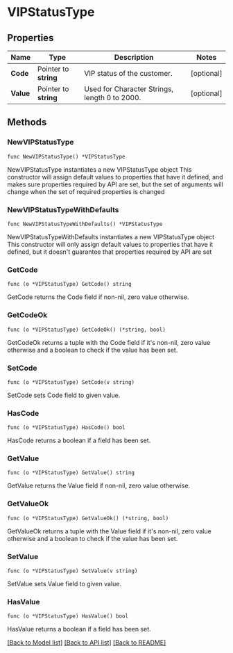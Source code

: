 # VIPStatusType

## Properties

Name | Type | Description | Notes
------------ | ------------- | ------------- | -------------
**Code** | Pointer to **string** | VIP status of the customer. | [optional] 
**Value** | Pointer to **string** | Used for Character Strings, length 0 to 2000. | [optional] 

## Methods

### NewVIPStatusType

`func NewVIPStatusType() *VIPStatusType`

NewVIPStatusType instantiates a new VIPStatusType object
This constructor will assign default values to properties that have it defined,
and makes sure properties required by API are set, but the set of arguments
will change when the set of required properties is changed

### NewVIPStatusTypeWithDefaults

`func NewVIPStatusTypeWithDefaults() *VIPStatusType`

NewVIPStatusTypeWithDefaults instantiates a new VIPStatusType object
This constructor will only assign default values to properties that have it defined,
but it doesn't guarantee that properties required by API are set

### GetCode

`func (o *VIPStatusType) GetCode() string`

GetCode returns the Code field if non-nil, zero value otherwise.

### GetCodeOk

`func (o *VIPStatusType) GetCodeOk() (*string, bool)`

GetCodeOk returns a tuple with the Code field if it's non-nil, zero value otherwise
and a boolean to check if the value has been set.

### SetCode

`func (o *VIPStatusType) SetCode(v string)`

SetCode sets Code field to given value.

### HasCode

`func (o *VIPStatusType) HasCode() bool`

HasCode returns a boolean if a field has been set.

### GetValue

`func (o *VIPStatusType) GetValue() string`

GetValue returns the Value field if non-nil, zero value otherwise.

### GetValueOk

`func (o *VIPStatusType) GetValueOk() (*string, bool)`

GetValueOk returns a tuple with the Value field if it's non-nil, zero value otherwise
and a boolean to check if the value has been set.

### SetValue

`func (o *VIPStatusType) SetValue(v string)`

SetValue sets Value field to given value.

### HasValue

`func (o *VIPStatusType) HasValue() bool`

HasValue returns a boolean if a field has been set.


[[Back to Model list]](../README.md#documentation-for-models) [[Back to API list]](../README.md#documentation-for-api-endpoints) [[Back to README]](../README.md)



